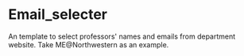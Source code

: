 # Email_selecter
An template to select professors' names and emails from department website. Take ME@Northwestern as an example.  
